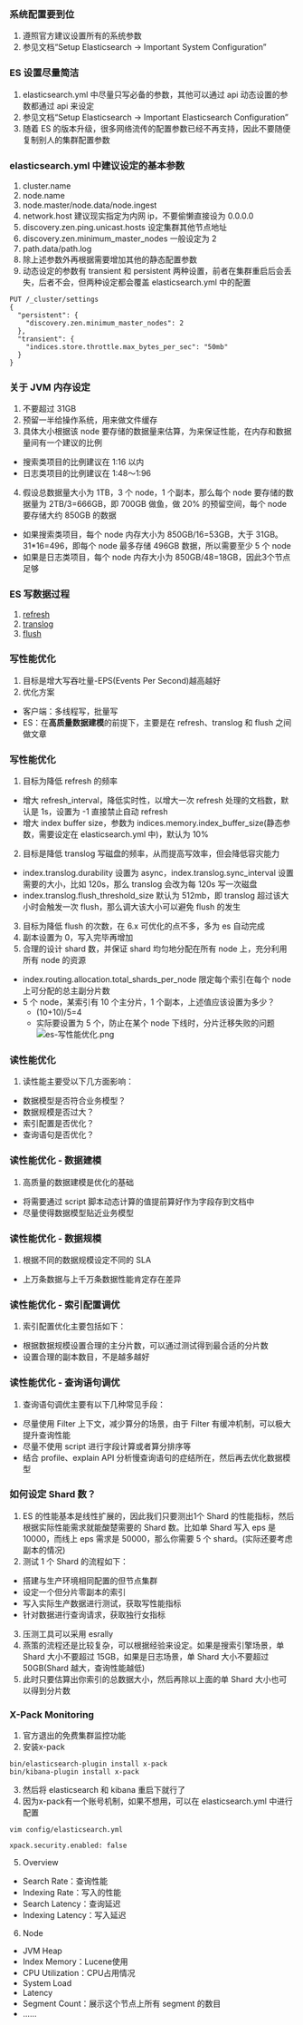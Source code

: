 ### 系统配置要到位
1. 遵照官方建议设置所有的系统参数
2. 参见文档“Setup Elasticsearch -> Important System Configuration”

### ES 设置尽量简洁
1. elasticsearch.yml 中尽量只写必备的参数，其他可以通过 api 动态设置的参数都通过 api 来设定
2. 参见文档“Setup Elasticsearch -> Important Elasticsearch Configuration”
3. 随着 ES 的版本升级，很多网络流传的配置参数已经不再支持，因此不要随便复制别人的集群配置参数

### elasticsearch.yml 中建议设定的基本参数
1. cluster.name
2. node.name
3. node.master/node.data/node.ingest
4. network.host 建议现实指定为内网 ip，不要偷懒直接设为 0.0.0.0
5. discovery.zen.ping.unicast.hosts 设定集群其他节点地址
6. discovery.zen.minimum_master_nodes 一般设定为 2
7. path.data/path.log
8. 除上述参数外再根据需要增加其他的静态配置参数
9. 动态设定的参数有 transient 和 persistent 两种设置，前者在集群重启后会丢失，后者不会，但两种设定都会覆盖 elasticsearch.yml 中的配置
```
PUT /_cluster/settings
{
  "persistent": {
    "discovery.zen.minimum_master_nodes": 2
  },
  "transient": {
    "indices.store.throttle.max_bytes_per_sec": "50mb"
  }
}
```

### 关于 JVM 内存设定
1. 不要超过 31GB
2. 预留一半给操作系统，用来做文件缓存
3. 具体大小根据该 node 要存储的数据量来估算，为来保证性能，在内存和数据量间有一个建议的比例
  - 搜索类项目的比例建议在 1:16 以内
  - 日志类项目的比例建议在 1:48～1:96
4. 假设总数据量大小为 1TB，3 个 node，1 个副本，那么每个 node 要存储的数据量为 2TB/3=666GB，即 700GB 做鱼，做 20% 的预留空间，每个 node 要存储大约 850GB 的数据
  - 如果搜索类项目，每个 node 内存大小为 850GB/16=53GB，大于 31GB。31*16=496，即每个 node 最多存储 496GB 数据，所以需要至少 5 个 node
  - 如果是日志类项目，每个 node 内存大小为 850GB/48=18GB，因此3个节点足够

### ES 写数据过程
1. [refresh](./Elasticsearch篇之分布式特性介绍.md#文档搜索实时性---refresh)
2. [translog](./Elasticsearch篇之分布式特性介绍.md#文档搜索实时性---translog)
3. [flush](./Elasticsearch篇之分布式特性介绍.md#文档搜索实时性---flush)

### 写性能优化
1. 目标是增大写吞吐量-EPS(Events Per Second)越高越好
2. 优化方案
  - 客户端：多线程写，批量写
  - ES：在**高质量数据建模**的前提下，主要是在 refresh、translog 和 flush 之间做文章

### 写性能优化
1. 目标为降低 refresh 的频率
  - 增大 refresh_interval，降低实时性，以增大一次 refresh 处理的文档数，默认是 1s，设置为 -1 直接禁止自动 refresh
  - 增大 index buffer size，参数为 indices.memory.index_buffer_size(静态参数，需要设定在 elasticsearch.yml 中)，默认为 10%
2. 目标是降低 translog 写磁盘的频率，从而提高写效率，但会降低容灾能力
  - index.translog.durability 设置为 async，index.translog.sync_interval 设置需要的大小，比如 120s，那么 translog 会改为每 120s 写一次磁盘
  - index.translog.flush_threshold_size 默认为 512mb，即 translog 超过该大小时会触发一次 flush，那么调大该大小可以避免 flush 的发生
3. 目标为降低 flush 的次数，在 6.x 可优化的点不多，多为 es 自动完成
4. 副本设置为 0，写入完毕再增加
5. 合理的设计 shard 数，并保证 shard 均匀地分配在所有 node 上，充分利用所有 node 的资源
  - index.routing.allocation.total_shards_per_node 限定每个索引在每个 node 上可分配的总主副分片数
  - 5 个 node，某索引有 10 个主分片，1 个副本，上述值应该设置为多少？
    - (10+10)/5=4
    - 实际要设置为 5 个，防止在某个 node 下线时，分片迁移失败的问题
![es-写性能优化.png](./images/es-写性能优化.png)

### 读性能优化
1. 读性能主要受以下几方面影响：
  - 数据模型是否符合业务模型？
  - 数据规模是否过大？
  - 索引配置是否优化？
  - 查询语句是否优化？

### 读性能优化 - 数据建模
1. 高质量的数据建模是优化的基础
  - 将需要通过 script 脚本动态计算的值提前算好作为字段存到文档中
  - 尽量使得数据模型贴近业务模型

### 读性能优化 - 数据规模
1. 根据不同的数据规模设定不同的 SLA
  - 上万条数据与上千万条数据性能肯定存在差异

### 读性能优化 - 索引配置调优
1. 索引配置优化主要包括如下：
  - 根据数据规模设置合理的主分片数，可以通过测试得到最合适的分片数
  - 设置合理的副本数目，不是越多越好

### 读性能优化 - 查询语句调优
1. 查询语句调优主要有以下几种常见手段：
  - 尽量使用 Filter 上下文，减少算分的场景，由于 Filter 有缓冲机制，可以极大提升查询性能
  - 尽量不使用 script 进行字段计算或者算分排序等
  - 结合 profile、explain API 分析慢查询语句的症结所在，然后再去优化数据模型

### 如何设定 Shard 数？
1. ES 的性能基本是线性扩展的，因此我们只要测出1个 Shard 的性能指标，然后根据实际性能需求就能酸楚需要的 Shard 数。比如单 Shard 写入 eps 是 10000，而线上 eps 需求是 50000，那么你需要 5 个 shard。(实际还要考虑副本的情况)
2. 测试 1 个 Shard 的流程如下：
  - 搭建与生产环境相同配置的但节点集群
  - 设定一个但分片零副本的索引
  - 写入实际生产数据进行测试，获取写性能指标
  - 针对数据进行查询请求，获取独行女指标
3. 压测工具可以采用 esrally
4. 燕策的流程还是比较复杂，可以根据经验来设定。如果是搜索引擎场景，单 Shard 大小不要超过 15GB，如果是日志场景，单 Shard 大小不要超过 50GB(Shard 越大，查询性能越低)
5. 此时只要估算出你索引的总数据大小，然后再除以上面的单 Shard 大小也可以得到分片数

### X-Pack Monitoring
1. 官方退出的免费集群监控功能
2. 安装x-pack
```
bin/elasticsearch-plugin install x-pack
bin/kibana-plugin install x-pack
```
3. 然后将 elasticsearch 和 kibana 重启下就行了
4. 因为x-pack有一个账号机制，如果不想用，可以在 elasticsearch.yml 中进行配置
```
vim config/elasticsearch.yml

xpack.security.enabled: false
```
5. Overview
  - Search Rate：查询性能
  - Indexing Rate：写入的性能
  - Search Latency：查询延迟
  - Indexing Latency：写入延迟
6. Node
  - JVM Heap
  - Index Memory：Lucene使用
  - CPU Utilization：CPU占用情况
  - System Load
  - Latency
  - Segment Count：展示这个节点上所有 segment 的数目
  - ......